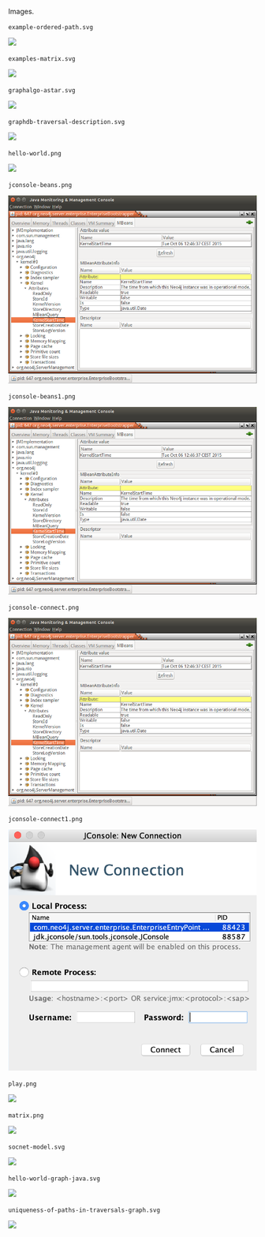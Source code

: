 Images.

`example-ordered-path.svg`

![](example-ordered-path.svg)


`examples-matrix.svg`

![](examples-matrix.svg)


`graphalgo-astar.svg`

![](graphalgo-astar.svg)


`graphdb-traversal-description.svg`

![](graphdb-traversal-description.svg)


`hello-world.png`

![](hello-world.png)


`jconsole-beans.png`

![](jconsole-beans.png)


`jconsole-beans1.png`

![](jconsole-beans.png)


`jconsole-connect.png`

![](jconsole-beans.png)


`jconsole-connect1.png`

![](jconsole-connect1.png)


`play.png`

![](play.png)


`matrix.png`

![](matrix.png)


`socnet-model.svg`

![](socnet-model.svg)


`hello-world-graph-java.svg`

![](hello-world-graph-java.svg)


`uniqueness-of-paths-in-traversals-graph.svg`

![](uniqueness-of-paths-in-traversals-graph.svg)

